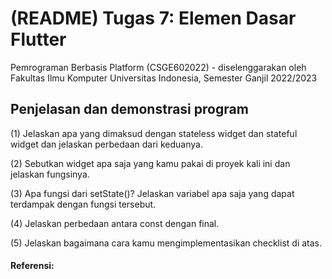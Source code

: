 # (README) Tugas 7: Elemen Dasar Flutter

Pemrograman Berbasis Platform (CSGE602022) - diselenggarakan oleh Fakultas Ilmu Komputer Universitas Indonesia, Semester Ganjil 2022/2023

## Penjelasan dan demonstrasi program
(1) Jelaskan apa yang dimaksud dengan stateless widget dan stateful widget dan jelaskan perbedaan dari keduanya.
 
(2) Sebutkan widget apa saja yang kamu pakai di proyek kali ini dan jelaskan fungsinya.

(3) Apa fungsi dari setState()? Jelaskan variabel apa saja yang dapat terdampak dengan fungsi tersebut.

(4) Jelaskan perbedaan antara const dengan final.

(5) Jelaskan bagaimana cara kamu mengimplementasikan checklist di atas.

#### Referensi: <br>
